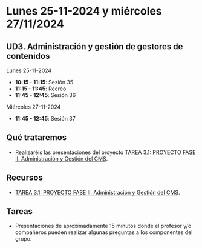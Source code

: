 # Lunes 25-11-2024 y miércoles 27/11/2024

## UD3. Administración y gestión de gestores de contenidos

Lunes 25-11-2024
- **10:15 - 11:15**: Sesión 35
- **11:15 - 11:45**: Recreo
- **11:45 - 12:45**: Sesión 36

Miércoles 27-11-2024
- **11:45 - 12:45**: Sesión 37


## Qué trataremos
- Realizaréis las presentaciones del proyecto [TAREA 3.1: PROYECTO FASE II. Administración y Gestión del CMS](../../Documents/UD3/TAREA%203.1:%20PROYECTO%20FASE%20II.%20Administración%20y%20Gestión%20del%20CMS.pdf).

## Recursos
- [TAREA 3.1: PROYECTO FASE II. Administración y Gestión del CMS](../../Documents/UD3/TAREA%203.1:%20PROYECTO%20FASE%20II.%20Administración%20y%20Gestión%20del%20CMS.pdf).

## Tareas
- Presentaciones de aproximadamente 15 minutos donde el profesor y/o compañeros pueden realizar algunas preguntas a los componentes del grupo.



